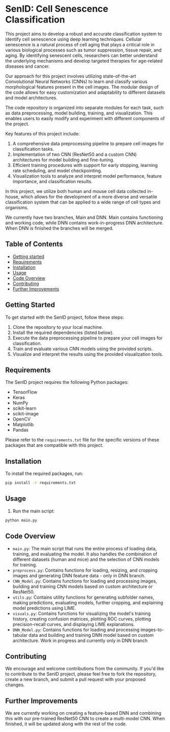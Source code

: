 # SenID: Cell Senescence Classification

This project aims to develop a robust and accurate classification system to identify cell senescence using deep learning techniques. Cellular senescence is a natural process of cell aging that plays a critical role in various biological processes such as tumor suppression, tissue repair, and aging. By identifying senescent cells, researchers can better understand the underlying mechanisms and develop targeted therapies for age-related diseases and cancer.

Our approach for this project involves utilizing state-of-the-art Convolutional Neural Networks (CNNs) to learn and classify various morphological features present in the cell images. The modular design of the code allows for easy customization and adaptability to different datasets and model architectures.

The code repository is organized into separate modules for each task, such as data preprocessing, model building, training, and visualization. This enables users to easily modify and experiment with different components of the project.

Key features of this project include:

1. A comprehensive data preprocessing pipeline to prepare cell images for classification tasks.
2. Implementation of two CNN (ResNet50 and a custom CNN) architectures for model building and fine-tuning.
3. Efficient training procedures with support for early stopping, learning rate scheduling, and model checkpointing.
4. Visualization tools to analyze and interpret model performance, feature importance, and classification results.

In this project, we utilize both human and mouse cell data collected in-house, which allows for the development of a more diverse and versatile classification system that can be applied to a wide range of cell types and organisms.

We currently have two branches, Main and DNN. Main contains functioning and working code, while DNN contains work-in-progress DNN architecture. When DNN is finished the branches will be merged.

## Table of Contents
- [Getting started](#getting-started)
- [Requirements](#requirements)
- [Installation](#installation)
- [Usage](#usage)
- [Code Overview](#code-overview)
- [Contributing](#contributing)
- [Further Improvements](#further-improvements)

## Getting Started

To get started with the SenID project, follow these steps:

1. Clone the repository to your local machine.
2. Install the required dependencies (listed below).
3. Execute the data preprocessing pipeline to prepare your cell images for classification.
4. Train and evaluate various CNN models using the provided scripts.
5. Visualize and interpret the results using the provided visualization tools.

## Requirements

The SenID project requires the following Python packages:

- TensorFlow
- Keras
- NumPy
- scikit-learn
- scikit-image
- OpenCV
- Matplotlib
- Pandas

Please refer to the `requirements.txt` file for the specific versions of these packages that are compatible with this project.

## Installation

To install the required packages, run:

```bash
pip install -r requirements.txt
```

## Usage

1. Run the main script:

```bash
python main.py
```

## Code Overview
- `main.py`: The main script that runs the entire process of loading data, training, and evaluating the model. It also handles the combination of different datasets (human and mice) and the selection of CNN models for training.
- `preprocess.py`: Contains functions for loading, resizing, and cropping images and generating DNN feature data - only in DNN branch.
- `CNN_Model.py`: Contains functions for loading and processing images, building and training CNN models based on custom architecture or ResNet50.
- `utils.py`: Contains utility functions for generating subfolder names, making predictions, evaluating models, further cropping, and explaining model predictions using LIME.
- `visuals.py`: Contains functions for visualizing the model's training history, creating confusion matrices, plotting ROC curves, plotting precision-recall curves, and displaying LIME explanations.
- `DNN_Model.py`:  Contains functions for loading and processing images-to-tabular data and building and training DNN model based on custom architecture. Work in progress and currently only in DNN branch

## Contributing

We encourage and welcome contributions from the community. If you'd like to contribute to the SenID project, please feel free to fork the repository, create a new branch, and submit a pull request with your proposed changes.

## Further Improvements

We are currently working on creating a feature-based DNN and combining this with our pre-trained ResNet50 CNN to create a multi-model CNN. When finished, it will be updated along with the rest of the code. 
